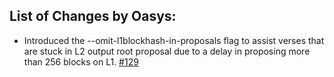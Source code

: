 ## List of Changes by Oasys:
- Introduced the --omit-l1blockhash-in-proposals flag to assist verses that are stuck in L2 output root proposal due to a delay in proposing more than 256 blocks on L1. [#129](https://github.com/oasysgames/oasys-opstack/pull/129)